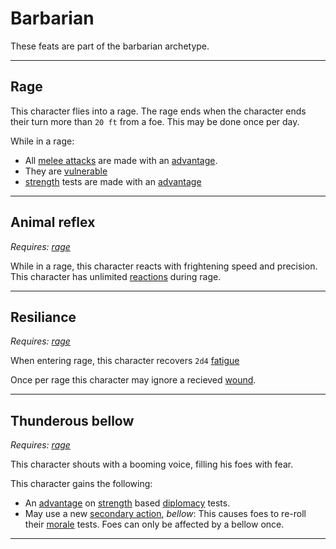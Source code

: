 # Barbarian

These feats are part of the barbarian archetype.

---
## Rage
This character flies into a rage. The rage ends when the character ends their turn more than `20 ft` from a foe. This may be done once per day.

While in a rage:
 - All [melee attacks](../rolls.md#melee-attack) are made with an [advantage](../rolls.md#advantage).
 - They are [vulnerable](../statuses.md#vulnerable)
 - [strength](../stats.md#strength) tests are made with an [advantage](../rolls.md#advantage)

---
## Animal reflex
*Requires:  [rage](#Rage)*

While in a rage, this character reacts with frightening speed and precision.
This character has unlimited [reactions](../actions.md#reactions) during rage.

---
## Resiliance
*Requires: [rage](#Rage)*

When entering rage, this character recovers `2d4` [fatigue](../stats.md#fatigue)

Once per rage this character may ignore a recieved [wound](../stats.md#wounds).

---
## Thunderous bellow

*Requires: [rage](#Rage)*

This character shouts with a booming voice, filling his foes with fear.

This character gains the following:
 - An [advantage](rolls.md#advantage) on [strength](stats.md#strength) based [diplomacy](skills.md#diplomacy) tests.
 - May use a new [secondary action](actions.md#secondary-action), *bellow*: This causes foes to re-roll their [morale](skills.md#morale) tests. Foes can only be affected by a bellow once.
---
